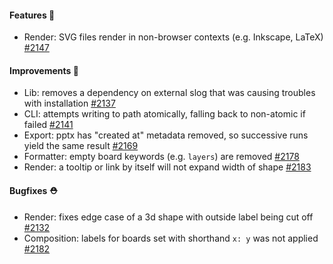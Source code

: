 #### Features 🚀

- Render: SVG files render in non-browser contexts (e.g. Inkscape, LaTeX) [#2147](https://github.com/terrastruct/d2/pull/2147)

#### Improvements 🧹

- Lib: removes a dependency on external slog that was causing troubles with installation [#2137](https://github.com/terrastruct/d2/pull/2137)
- CLI: attempts writing to path atomically, falling back to non-atomic if failed [#2141](https://github.com/terrastruct/d2/pull/2141)
- Export: pptx has "created at" metadata removed, so successive runs yield the same result [#2169](https://github.com/terrastruct/d2/pull/2160)
- Formatter: empty board keywords (e.g. `layers`) are removed [#2178](https://github.com/terrastruct/d2/pull/2178)
- Render: a tooltip or link by itself will not expand width of shape [#2183](https://github.com/terrastruct/d2/pull/2183)

#### Bugfixes ⛑️

- Render: fixes edge case of a 3d shape with outside label being cut off [#2132](https://github.com/terrastruct/d2/pull/2132)
- Composition: labels for boards set with shorthand `x: y` was not applied [#2182](https://github.com/terrastruct/d2/pull/2182)
